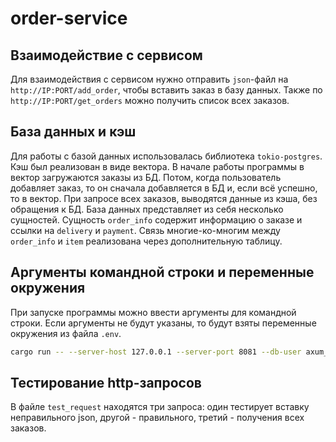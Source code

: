 # order-service

## Взаимодействие с сервисом
Для взаимодействия с сервисом нужно отправить `json`-файл на `http://IP:PORT/add_order`, чтобы вставить заказ в базу данных. Также по `http://IP:PORT/get_orders` можно получить список всех заказов.
## База данных и кэш
Для работы с базой данных использовалась библиотека `tokio-postgres`. Кэш был реализован в виде вектора. В начале работы программы в вектор загружаются заказы из БД. Потом, когда пользователь добавляет заказ, то он сначала добавляется в БД и, если всё успешно, то в вектор. При запросе всех заказов, выводятся данные из кэша, без обращения к БД. 
База данных представляет из себя несколько сущностей. Сущность `order_info` содержит информацию о заказе и ссылки на `delivery` и `payment`. Связь многие-ко-многим между `order_info` и `item` реализована через дополнительную таблицу.
## Аргументы командной строки и переменные окружения
При запуске программы можно ввести аргументы для командной строки. Если аргументы не будут указаны, то будут взяты переменные окружения из файла `.env`.
```bash
cargo run -- --server-host 127.0.0.1 --server-port 8081 --db-user axum_postgres --db-password axum_postgres --db-name axum_postgres --db-host 127.0.0.1 --db-port 5432
```
## Тестирование http-запросов
В файле `test_request` находятся три запроса: один тестирует вставку неправильного json, другой - правильного, третий - получения всех заказов. 
